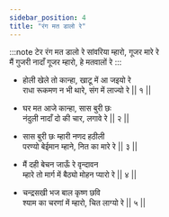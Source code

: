 ```yaml
---
sidebar_position: 4
title: "रंग मत डालो रे"
---
```


:::note टेर
रंग मत डालो रे सांवरिया म्हारो, गूजर मारे रे <br/>
मैं गुजरी नादाँ गूजर म्हारो, हे मतवालों रे
:::

- होली खेले तो कान्हा, खाटू में आ जइयो रे <br/>
  राधा रूकमण न भी थारे, संग में लाज्यो रे || १ ||

- घर मत आजे कान्हा, सास बुरी छः <br/>
  नंदुली नादाँ दो की चार, लगावे रे || २ ||

- सास बुरी छः म्हारी नणद हठीली <br/>
  परण्यो बेईमान म्हाने, नित का मारे रे || ३ ||

- मैं दही बेचन जाऊँ रे वृन्दावन <br/>
  म्हारे तो मार्ग में बैठ्यो मोहन प्यारो रे || ४ ||

- चन्द्रसखी भज बाल कृष्ण छवि <br/>
  श्याम का चरणां में म्हारो, चित लाग्यो रे || ५ ||
